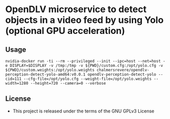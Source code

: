 # OpenDLV microservice to detect objects in a video feed by using Yolo (optional GPU acceleration)

## Usage

``
nvidia-docker run -ti --rm --privileged --init --ipc=host --net=host -e DISPLAY=$DISPLAY -v /tmp:/tmp -v ${PWD}/custom.cfg:/opt/yolo.cfg -v ${PWD}/custom.weights:/opt/yolo.weights chalmersrevere/opendlv-perception-detect-yolo-amd64:v0.0.1 opendlv-perception-detect-yolo --cid=111 --cfg-file=/opt/yolo.cfg --weight-file=/opt/yolo.weights --width=1280 --height=720 --camera=0 --verbose
``

## License

* This project is released under the terms of the GNU GPLv3 License

